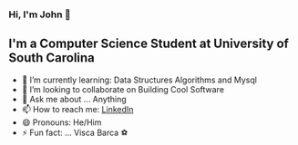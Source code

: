 ### Hi, I'm John 👋

## I'm a Computer Science Student at University of South Carolina


<!-- - 🔭 I’m currently working on ... -->
<!-- - 🤔 I’m looking for help with ... -->
- 🌱 I’m currently learning: Data Structures Algorithms and Mysql
- 👯 I’m looking to collaborate on Building Cool Software
- 💬 Ask me about ... Anything
- 📫 How to reach me: [LinkedIn](https://www.linkedin.com/in/john-s-564056195/) 
- 😄 Pronouns: He/Him
- ⚡ Fun fact: ... Visca Barca ⚽

